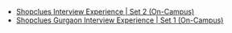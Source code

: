  - [Shopclues Interview Experience | Set 2 (On-Campus)](https://www.geeksforgeeks.org/shopclues-interview-experience-set-2-campus/)
- [Shopclues
 Gurgaon Interview Experience | Set 1 (On-Campus)](https://www.geeksforgeeks.org/shopclues-gurgaon-interview-experience-set-1-on-campus/)